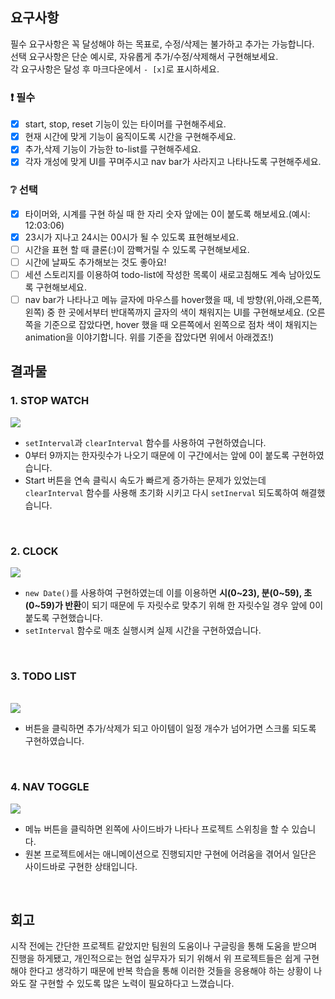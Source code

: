 ## 요구사항

필수 요구사항은 꼭 달성해야 하는 목표로, 수정/삭제는 불가하고 추가는 가능합니다.  
선택 요구사항은 단순 예시로, 자유롭게 추가/수정/삭제해서 구현해보세요.  
각 요구사항은 달성 후 마크다운에서 `- [x]`로 표시하세요.

### ❗ 필수

- [x] start, stop, reset 기능이 있는 타이머를 구현해주세요.
- [x] 현재 시간에 맞게 기능이 움직이도록 시간을 구현해주세요.
- [x] 추가,삭제 기능이 가능한 to-list를 구현해주세요.
- [x] 각자 개성에 맞게 UI를 꾸며주시고 nav bar가 사라지고 나타나도록 구현해주세요.

### ❔ 선택

- [x] 타이머와, 시계를 구현 하실 때 한 자리 숫자 앞에는 0이 붙도록 해보세요.(예시: 12:03:06)
- [x] 23시가 지나고 24시는 00시가 될 수 있도록 표현해보세요.
- [ ] 시간을 표현 할 때 클론(:)이 깜빡거릴 수 있도록 구현해보세요.
- [ ] 시간에 날짜도 추가해보는 것도 좋아요!
- [ ] 세션 스토리지를 이용하여 todo-list에 작성한 목록이 새로고침해도 계속 남아있도록 구현해보세요.
- [ ] nav bar가 나타나고 메뉴 글자에 마우스를 hover했을 때, 네 방향(위,아래,오른쪽,왼쪽) 중 한 곳에서부터 반대쪽까지 글자의 색이 채워지는 UI를 구현해보세요.
      (오른쪽을 기준으로 잡았다면, hover 했을 때 오른쪽에서 왼쪽으로 점차 색이 채워지는 animation을 이야기합니다. 위를 기준을 잡았다면 위에서 아래겠죠!)

## 결과물

### 1. STOP WATCH

<img src="https://user-images.githubusercontent.com/92071025/213617155-beb9458c-a3dd-4afa-84a5-381ccd1aef2c.gif" />

<br />

- <code>setInterval</code>과 <code>clearInterval</code> 함수를 사용하여 구현하였습니다.
- 0부터 9까지는 한자릿수가 나오기 때문에 이 구간에서는 앞에 0이 붙도록 구현하였습니다.
- Start 버튼을 연속 클릭시 속도가 빠르게 증가하는 문제가 있었는데 <code>clearInterval</code> 함수를 사용해 초기화 시키고 다시 <code>setInerval</code> 되도록하여 해결했습니다.

<br />

### 2. CLOCK

<img src="https://user-images.githubusercontent.com/92071025/213617169-06ae2d44-a927-4b27-afd7-8dae0a09734b.gif" />

<br />

- <code>new Date()</code>를 사용하여 구현하였는데 이를 이용하면 <strong>시(0~23), 분(0~59), 초(0~59)가 반환</strong>이 되기 때문에 두 자릿수로 맞추기 위해 한 자릿수일 경우 앞에 0이 붙도록 구현했습니다.
- <code>setInterval</code> 함수로 매초 실행시켜 실제 시간을 구현하였습니다.

<br />

### 3. TODO LIST

<br />

<img src="https://user-images.githubusercontent.com/92071025/213617177-c17a9fb2-4fd0-45e9-a3e0-c4578f6dcb8e.gif" />

<br />

- 버튼을 클릭하면 추가/삭제가 되고 아이템이 일정 개수가 넘어가면 스크롤 되도록 구현하였습니다.

<br />

### 4. NAV TOGGLE

<img src="https://user-images.githubusercontent.com/92071025/213617506-3c802c74-460d-4719-b96b-b7b5480b9073.gif" />

- 메뉴 버튼을 클릭하면 왼쪽에 사이드바가 나타나 프로젝트 스위칭을 할 수 있습니다.
- 원본 프로젝트에서는 애니메이션으로 진행되지만 구현에 어려움을 겪어서 일단은 사이드바로 구현한 상태입니다.

<br />

## 회고

시작 전에는 간단한 프로젝트 같았지만 팀원의 도움이나 구글링을 통해 도움을 받으며 진행을 하게됐고, 개인적으로는 현업 실무자가 되기 위해서 위 프로젝트들은 쉽게 구현해야 한다고 생각하기 때문에 반복 학습을 통해 이러한 것들을 응용해야 하는 상황이 나와도 잘 구현할 수 있도록 많은 노력이 필요하다고 느꼈습니다.
